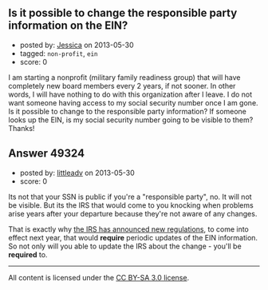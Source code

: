 ## Is it possible to change the responsible party information on the EIN?

- posted by: [Jessica](https://stackexchange.com/users/-1/26465-jessica) on 2013-05-30
- tagged: `non-profit`, `ein`
- score: 0

I am starting a nonprofit (military family readiness group) that will have completely new board members every 2 years, if not sooner. In other words, I will have nothing to do with this organization after I leave. I do not want someone having access to my social security number once I am gone. Is it possible to change to the responsible party information? If someone looks up the EIN, is my social security number going to be visible to them? Thanks!


## Answer 49324

- posted by: [littleadv](https://stackexchange.com/users/-1/13808-littleadv) on 2013-05-30
- score: 0

<p>Its not that your SSN is public if you're a "responsible party", no. It will not be visible. But its the IRS that would come to you knocking when problems arise years after your departure because they're not aware of any changes.</p>

<p>That is exactly why <a href="https://s3.amazonaws.com/public-inspection.federalregister.gov/2013-10515.pdf" rel="nofollow">the IRS has announced new regulations</a>, to come into effect next year, that would <strong>require</strong> periodic updates of the EIN information. So not only will you able to update the IRS about the change - you'll be <strong>required</strong> to.</p>




---

All content is licensed under the [CC BY-SA 3.0 license](https://creativecommons.org/licenses/by-sa/3.0/).
